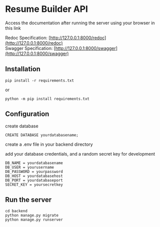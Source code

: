 # Resume Builder API

<p>Access the documentation after running the server using your browser in this link</p>

Redoc Specification: [http://127.0.0.1:8000/redoc](http://127.0.0.1:8000/redoc) <br/>
Swagger Specification: [http://127.0.0.1:8000/swagger](http://127.0.0.1:8000/swagger)

## Installation
```
pip install -r requirements.txt
```
or
```
python -m pip install requirements.txt
```

## Configuration
create database
```
CREATE DATABASE yourdatabasename;
```
<p>create a .env file in your backend directory</p>
<p>add your database credentials, and a random secret key for development</p>

```
DB_NAME = yourdatabasename
DB_USER = yourusername
DB_PASSWORD = yourpassword
DB_HOST = yourdatabasehost
DB_PORT = yourdatabaseport
SECRET_KEY = yoursecretkey
```

## Run the server
```
cd backend
python manage.py migrate
python manage.py runserver
```

